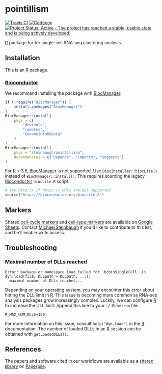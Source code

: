 # pointillism

[![Travis CI](https://travis-ci.org/steinbaugh/pointillism.svg?branch=master)](https://travis-ci.org/steinbaugh/pointillism)
[![Codecov](https://codecov.io/gh/steinbaugh/pointillism/branch/master/graph/badge.svg)](https://codecov.io/gh/steinbaugh/pointillism)
[![Project Status: Active - The project has reached a stable, usable state and is being actively developed.](https://www.repostatus.org/badges/latest/active.svg)](https://www.repostatus.org/#active)

[R][] package for for single-cell RNA-seq clustering analysis.

## Installation

This is an [R][] package.

### [Bioconductor][]

We recommend installing the package with [BiocManager][].

```r
if (!require("BiocManager")) {
    install.packages("BiocManager")
}
BiocManager::install(
    pkgs = c(
        "devtools",
        "remotes",
        "GenomeInfoDbData"
    )
)
BiocManager::install(
    pkgs = "steinbaugh/pointillism",
    dependencies = c("Depends", "Imports", "Suggests")
)
```

For [R][] < 3.5, [BiocManager][] is not supported. Use `BiocInstaller::biocLite()` instead of `BiocManager::install()`. This requires sourcing the legacy [Bioconductor][] `biocLite.R` script.

```r
# try http:// if https:// URLs are not supported
source("https://bioconductor.org/biocLite.R")
```

## Markers

Shared [cell-cycle markers][] and [cell-type markers][] are available on [Google Sheets][]. Contact [Michael Steinbaugh][] if you'd like to contribute to this list, and he'll enable write access.

## Troubleshooting

### Maximal number of DLLs reached

```
Error: package or namespace load failed for 'bcbioSingleCell' in dyn.load(file, DLLpath = DLLpath, ...):
  maximal number of DLLs reached...
```

Depending on your operating system, you may encounter this error about hitting the DLL limit in [R][]. This issue is becoming more common as RNA-seq analysis packages grow increasingly complex. Luckily, we can configure [R][] to increase the DLL limit. Append this line to your `~/.Renviron` file:

```
R_MAX_NUM_DLLS=150
```

For more information on this issue, consult `help("dyn.load")` in the [R][] documentation. The number of loaded DLLs in an [R][] session can be obtained with `getLoadedDLLs()`.

## References

The papers and software cited in our workflows are available as a [shared library](https://paperpile.com/app/shared/5PLRi1) on [Paperpile][].

[Bioconductor]: https://bioconductor.org
[BiocManager]: https://cran.r-project.org/package=BiocManager
[Cell-cycle markers]: https://docs.google.com/spreadsheets/d/1qA5ktYeimNGpZF1UPSQZATbpzEqgyxN6daoMOjv6YYw
[Cell-type markers]: https://docs.google.com/spreadsheets/d/1vGNU2CCxpaoTCLvzOxK1hf5gjULrf2-CpgCp9bOfGJ0
[conda]: https://conda.io
[Google Sheets]: https://www.google.com/sheets
[Michael Steinbaugh]: https://mike.steinbaugh.com
[Paperpile]: https://paperpile.com
[R]: https://www.r-project.org
[SCE]: https://doi.org/doi:10.18129/B9.bioc.SingleCellExperiment
